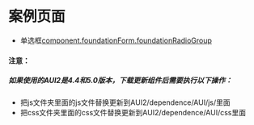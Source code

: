 # 案例页面 
 - 单选框[component.foundationForm.foundationRadioGroup](https://www.awebide.com/testCase/#/radioGroup/Demo/Foundation/radioGroup?title=%E5%8D%95%E9%80%89%E6%A1%86%E7%BB%84&pageId=radioGroup)

#### 注意：
##### 如果使用的AUI2是4.4和5.0版本，下载更新组件后需要执行以下操作：
- 把js文件夹里面的js文件替换更新到AUI2/dependence/AUI/js/里面
- 把css文件夹里面的css文件替换更新到AUI2/dependence/AUI/css里面